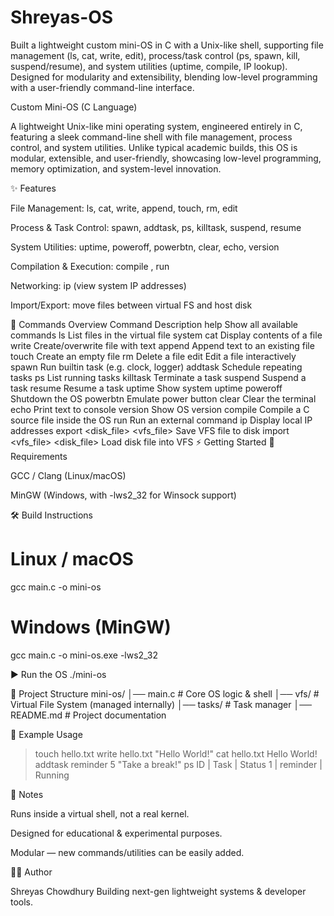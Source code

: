 # Shreyas-OS
Built a lightweight custom mini-OS in C with a Unix-like shell, supporting file management (ls, cat, write, edit), process/task control (ps, spawn, kill, suspend/resume), and system utilities (uptime, compile, IP lookup). Designed for modularity and extensibility, blending low-level programming with a user-friendly command-line interface.


Custom Mini-OS (C Language)

A lightweight Unix-like mini operating system, engineered entirely in C, featuring a sleek command-line shell with file management, process control, and system utilities.
Unlike typical academic builds, this OS is modular, extensible, and user-friendly, showcasing low-level programming, memory optimization, and system-level innovation.

✨ Features

File Management: ls, cat, write, append, touch, rm, edit

Process & Task Control: spawn, addtask, ps, killtask, suspend, resume

System Utilities: uptime, poweroff, powerbtn, clear, echo, version

Compilation & Execution: compile <file>, run <command>

Networking: ip (view system IP addresses)

Import/Export: move files between virtual FS and host disk

📜 Commands Overview
Command	Description
help	Show all available commands
ls	List files in the virtual file system
cat <file>	Display contents of a file
write <file> <text>	Create/overwrite file with text
append <file> <text>	Append text to an existing file
touch <file>	Create an empty file
rm <file>	Delete a file
edit <file>	Edit a file interactively
spawn <builtin>	Run builtin task (e.g. clock, logger)
addtask <name> <interval> <message>	Schedule repeating tasks
ps	List running tasks
killtask <id>	Terminate a task
suspend <id>	Suspend a task
resume <id>	Resume a task
uptime	Show system uptime
poweroff	Shutdown the OS
powerbtn	Emulate power button
clear	Clear the terminal
echo <text>	Print text to console
version	Show OS version
compile <file>	Compile a C source file inside the OS
run <command>	Run an external command
ip	Display local IP addresses
export <disk_file> <vfs_file>	Save VFS file to disk
import <vfs_file> <disk_file>	Load disk file into VFS
⚡ Getting Started
🔧 Requirements

GCC / Clang (Linux/macOS)

MinGW (Windows, with -lws2_32 for Winsock support)

🛠 Build Instructions
# Linux / macOS
gcc main.c -o mini-os

# Windows (MinGW)
gcc main.c -o mini-os.exe -lws2_32

▶️ Run the OS
./mini-os

📂 Project Structure
mini-os/
│── main.c        # Core OS logic & shell
│── vfs/          # Virtual File System (managed internally)
│── tasks/        # Task manager
│── README.md     # Project documentation

🚀 Example Usage
> touch hello.txt
> write hello.txt "Hello World!"
> cat hello.txt
Hello World!
> addtask reminder 5 "Take a break!"
> ps
ID | Task        | Status
1  | reminder    | Running

📌 Notes

Runs inside a virtual shell, not a real kernel.

Designed for educational & experimental purposes.

Modular — new commands/utilities can be easily added.

🧑‍💻 Author

Shreyas Chowdhury
Building next-gen lightweight systems & developer tools.
